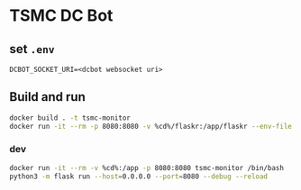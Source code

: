 # TSMC DC Bot

## set `.env`

```
DCBOT_SOCKET_URI=<dcbot websocket uri>
```

## Build and run

```bash
docker build . -t tsmc-monitor
docker run -it --rm -p 8080:8080 -v %cd%/flaskr:/app/flaskr --env-file .env --network=<custom_netword> tsmc-monitor
```

### dev

```bash
docker run -it --rm -v %cd%:/app -p 8080:8080 tsmc-monitor /bin/bash
python3 -m flask run --host=0.0.0.0 --port=8080 --debug --reload
```
